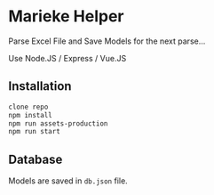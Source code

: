 # Marieke Helper

Parse Excel File and Save Models for the next parse...

Use Node.JS / Express / Vue.JS

## Installation

```bash
clone repo
npm install
npm run assets-production
npm run start
```

## Database

Models are saved in `db.json` file.

